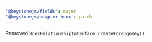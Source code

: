 ```yaml
---
'@keystonejs/fields': major
'@keystonejs/adapter-knex': patch
---
```


Removed `KnexRelationshipInterface.createForeignKey()`.
